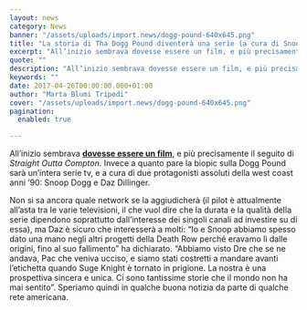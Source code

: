 ```yaml
---
layout: news
category: News
banner: "/assets/uploads/import.news/dogg-pound-640x645.png"
title: "La storia di Tha Dogg Pound diventerà una serie (a cura di Snoop e Daz Dillinger)"
excerpt: "All’inizio sembrava dovesse essere un film, e più precisamente il seguito di Straight Outta Compton. Invece a quanto pare la biopic sulla Dogg Pound sarà un’intera serie tv, e a cura di due protagonisti assoluti della west coast anni ’90: Snoop Dogg e Daz Dillinger. Non si sa ancora quale network se la aggiudicherà (il [&hellip"
quote: ""
description: "All’inizio sembrava dovesse essere un film, e più precisamente il seguito di Straight Outta Compton. Invece a quanto pare la biopic sulla Dogg Pound sarà un’intera serie tv, e a cura di due protagonisti assoluti della west coast anni ’90: Snoop Dogg e Daz Dillinger. Non si sa ancora quale network se la aggiudicherà (il [&hellip"
keywords: ""
date: 2017-04-26T00:00:00.000+01:00
author: "Marta Blumi Tripodi"
cover: "/assets/uploads/import.news/dogg-pound-640x645.png"
pagination:
  enabled: true

---
```


All’inizio sembrava [**dovesse essere un film**](https://hotmc.com/straight-outta-compton-i-produttori-sono-gia-al-lavoro-sul-sequel-del-film/), e più precisamente il seguito di _Straight Outta Compton_. Invece a quanto pare la biopic sulla Dogg Pound sarà un’intera serie tv, e a cura di due protagonisti assoluti della west coast anni ’90: Snoop Dogg e Daz Dillinger.

Non si sa ancora quale network se la aggiudicherà (il pilot è attualmente all’asta tra le varie televisioni, il che vuol dire che la durata e la qualità della serie dipendono soprattutto dall’interesse dei singoli canali ad investire su di essa), ma Daz è sicuro che interesserà a molti: “Io e Snoop abbiamo spesso dato una mano negli altri progetti della Death Row perché eravamo lì dalle origini, fino al suo fallimento” ha dichiarato. “Abbiamo visto Dre che se ne andava, Pac che veniva ucciso, e siamo stati costretti a mandare avanti l’etichetta quando Suge Knight è tornato in prigione. La nostra è una prospettiva sincera e unica. Ci sono tantissime storie che il mondo non ha mai sentito”. Speriamo quindi in qualche buona notizia da parte di qualche rete americana.